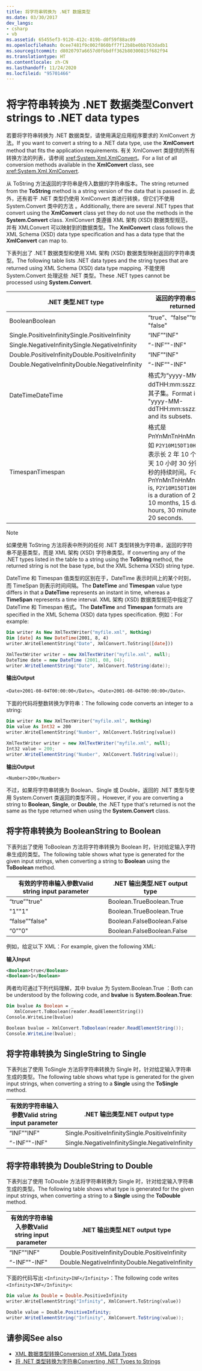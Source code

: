 ```yaml
---
title: 将字符串转换为 .NET 数据类型
ms.date: 03/30/2017
dev_langs:
- csharp
- vb
ms.assetid: 65455ef3-9120-412c-819b-d0f59f88ac09
ms.openlocfilehash: 0cee7481f9c002f860bff7f12b8be0bb763dadb1
ms.sourcegitcommit: d8020797a6657d0fbbdff362b80300815f682f94
ms.translationtype: HT
ms.contentlocale: zh-CN
ms.lasthandoff: 11/24/2020
ms.locfileid: "95701466"
---
```

# <a name="convert-strings-to-net-data-types"></a><span data-ttu-id="f1bc9-102">将字符串转换为 .NET 数据类型</span><span class="sxs-lookup"><span data-stu-id="f1bc9-102">Convert strings to .NET data types</span></span>

<span data-ttu-id="f1bc9-103">若要将字符串转换为 .NET 数据类型，请使用满足应用程序要求的 XmlConvert 方法。</span><span class="sxs-lookup"><span data-stu-id="f1bc9-103">If you want to convert a string to a .NET data type, use the **XmlConvert** method that fits the application requirements.</span></span> <span data-ttu-id="f1bc9-104">有关 XmlConvert  类提供的所有转换方法的列表，请参阅 <xref:System.Xml.XmlConvert>。</span><span class="sxs-lookup"><span data-stu-id="f1bc9-104">For a list of all conversion methods available in the **XmlConvert** class, see <xref:System.Xml.XmlConvert>.</span></span>  
  
 <span data-ttu-id="f1bc9-105">从 ToString  方法返回的字符串是传入数据的字符串版本。</span><span class="sxs-lookup"><span data-stu-id="f1bc9-105">The string returned from the **ToString** method is a string version of the data that is passed in.</span></span> <span data-ttu-id="f1bc9-106">此外，还有若干 .NET 类型仍使用 XmlConvert 类进行转换，但它们不使用 System.Convert 类中的方法 。</span><span class="sxs-lookup"><span data-stu-id="f1bc9-106">Additionally, there are several .NET types that convert using the **XmlConvert** class yet they do not use the methods in the **System.Convert** class.</span></span> <span data-ttu-id="f1bc9-107">XmlConvert  类遵循 XML 架构 (XSD) 数据类型规范，并有 XMLConvert  可以映射到的数据类型。</span><span class="sxs-lookup"><span data-stu-id="f1bc9-107">The **XmlConvert** class follows the XML Schema (XSD) data type specification and has a data type that the **XmlConvert** can map to.</span></span>  
  
 <span data-ttu-id="f1bc9-108">下表列出了 .NET 数据类型和使用 XML 架构 (XSD) 数据类型映射返回的字符串类型。</span><span class="sxs-lookup"><span data-stu-id="f1bc9-108">The following table lists .NET data types and the string types that are returned using XML Schema (XSD) data type mapping.</span></span> <span data-ttu-id="f1bc9-109">不能使用 System.Convert 处理这些 .NET 类型。</span><span class="sxs-lookup"><span data-stu-id="f1bc9-109">These .NET types cannot be processed using **System.Convert**.</span></span>  
  
|<span data-ttu-id="f1bc9-110">.NET 类型</span><span class="sxs-lookup"><span data-stu-id="f1bc9-110">.NET type</span></span>|<span data-ttu-id="f1bc9-111">返回的字符串</span><span class="sxs-lookup"><span data-stu-id="f1bc9-111">String returned</span></span>|  
|-------------------------|---------------------|  
|<span data-ttu-id="f1bc9-112">Boolean</span><span class="sxs-lookup"><span data-stu-id="f1bc9-112">Boolean</span></span>|<span data-ttu-id="f1bc9-113">“true”、“false”</span><span class="sxs-lookup"><span data-stu-id="f1bc9-113">"true", "false"</span></span>|  
|<span data-ttu-id="f1bc9-114">Single.PositiveInfinity</span><span class="sxs-lookup"><span data-stu-id="f1bc9-114">Single.PositiveInfinity</span></span>|<span data-ttu-id="f1bc9-115">“INF”</span><span class="sxs-lookup"><span data-stu-id="f1bc9-115">"INF"</span></span>|  
|<span data-ttu-id="f1bc9-116">Single.NegativeInfinity</span><span class="sxs-lookup"><span data-stu-id="f1bc9-116">Single.NegativeInfinity</span></span>|<span data-ttu-id="f1bc9-117">“-INF”</span><span class="sxs-lookup"><span data-stu-id="f1bc9-117">"-INF"</span></span>|  
|<span data-ttu-id="f1bc9-118">Double.PositiveInfinity</span><span class="sxs-lookup"><span data-stu-id="f1bc9-118">Double.PositiveInfinity</span></span>|<span data-ttu-id="f1bc9-119">“INF”</span><span class="sxs-lookup"><span data-stu-id="f1bc9-119">"INF"</span></span>|  
|<span data-ttu-id="f1bc9-120">Double.NegativeInfinity</span><span class="sxs-lookup"><span data-stu-id="f1bc9-120">Double.NegativeInfinity</span></span>|<span data-ttu-id="f1bc9-121">“-INF”</span><span class="sxs-lookup"><span data-stu-id="f1bc9-121">"-INF"</span></span>|  
|<span data-ttu-id="f1bc9-122">DateTime</span><span class="sxs-lookup"><span data-stu-id="f1bc9-122">DateTime</span></span>|<span data-ttu-id="f1bc9-123">格式为“yyyy-MM-ddTHH:mm:sszzzzzz”及其子集。</span><span class="sxs-lookup"><span data-stu-id="f1bc9-123">Format is "yyyy-MM-ddTHH:mm:sszzzzzz" and its subsets.</span></span>|  
|<span data-ttu-id="f1bc9-124">Timespan</span><span class="sxs-lookup"><span data-stu-id="f1bc9-124">Timespan</span></span>|<span data-ttu-id="f1bc9-125">格式是 PnYnMnTnHnMnS，例如 `P2Y10M15DT10H30M20S` 表示长 2 年 10 个月 15 天 10 小时 30 分钟 20 秒的持续时间。</span><span class="sxs-lookup"><span data-stu-id="f1bc9-125">Format is PnYnMnTnHnMnS that is, `P2Y10M15DT10H30M20S` is a duration of 2 years, 10 months, 15 days, 10 hours, 30 minutes, and 20 seconds.</span></span>|  
  
> [!NOTE]
> <span data-ttu-id="f1bc9-126">如果使用 ToString 方法将表中所列的任何 .NET 类型转换为字符串，返回的字符串不是基类型，而是 XML 架构 (XSD) 字符串类型。</span><span class="sxs-lookup"><span data-stu-id="f1bc9-126">If converting any of the .NET types listed in the table to a string using the **ToString** method, the returned string is not the base type, but the XML Schema (XSD) string type.</span></span>  
  
 <span data-ttu-id="f1bc9-127">DateTime  和 Timespan  值类型的区别在于，DateTime  表示时间上的某个时刻，而 TimeSpan  则表示时间间隔。</span><span class="sxs-lookup"><span data-stu-id="f1bc9-127">The **DateTime** and **Timespan** value type differs in that a **DateTime** represents an instant in time, whereas a **TimeSpan** represents a time interval.</span></span> <span data-ttu-id="f1bc9-128">XML 架构 (XSD) 数据类型规范中指定了 DateTime  和 Timespan  格式。</span><span class="sxs-lookup"><span data-stu-id="f1bc9-128">The **DateTime** and **Timespan** formats are specified in the XML Schema (XSD) data types specification.</span></span> <span data-ttu-id="f1bc9-129">例如：</span><span class="sxs-lookup"><span data-stu-id="f1bc9-129">For example:</span></span>  
  
```vb  
Dim writer As New XmlTextWriter("myfile.xml", Nothing)  
Dim [date] As New DateTime(2001, 8, 4)  
writer.WriteElementString("Date", XmlConvert.ToString([date]))  
```  
  
```csharp  
XmlTextWriter writer = new XmlTextWriter("myfile.xml", null);  
DateTime date = new DateTime (2001, 08, 04);  
writer.WriteElementString("Date", XmlConvert.ToString(date));  
```  
  
 <span data-ttu-id="f1bc9-130">**输出**</span><span class="sxs-lookup"><span data-stu-id="f1bc9-130">**Output**</span></span>  
  
 <span data-ttu-id="f1bc9-131">`<Date>2001-08-04T00:00:00</Date>`。</span><span class="sxs-lookup"><span data-stu-id="f1bc9-131">`<Date>2001-08-04T00:00:00</Date>`.</span></span>  
  
 <span data-ttu-id="f1bc9-132">下面的代码将整数转换为字符串：</span><span class="sxs-lookup"><span data-stu-id="f1bc9-132">The following code converts an integer to a string:</span></span>  
  
```vb  
Dim writer As New XmlTextWriter("myfile.xml", Nothing)  
Dim value As Int32 = 200  
writer.WriteElementString("Number", XmlConvert.ToString(value))  
```  
  
```csharp  
XmlTextWriter writer = new XmlTextWriter("myfile.xml", null);  
Int32 value = 200;  
writer.WriteElementString("Number", XmlConvert.ToString(value));  
```  
  
 <span data-ttu-id="f1bc9-133">**输出**</span><span class="sxs-lookup"><span data-stu-id="f1bc9-133">**Output**</span></span>  
  
 `<Number>200</Number>`  
  
 <span data-ttu-id="f1bc9-134">不过，如果将字符串转换为 Boolean、Single 或 Double，返回的 .NET 类型与使用 System.Convert 类返回的类型不同   。</span><span class="sxs-lookup"><span data-stu-id="f1bc9-134">However, if you are converting a string to **Boolean**, **Single**, or **Double**, the .NET type that's returned is not the same as the type returned when using the **System.Convert** class.</span></span>  
  
## <a name="string-to-boolean"></a><span data-ttu-id="f1bc9-135">将字符串转换为 Boolean</span><span class="sxs-lookup"><span data-stu-id="f1bc9-135">String to Boolean</span></span>  

 <span data-ttu-id="f1bc9-136">下表列出了使用 ToBoolean  方法将字符串转换为 Boolean  时，针对给定输入字符串生成的类型。</span><span class="sxs-lookup"><span data-stu-id="f1bc9-136">The following table shows what type is generated for the given input strings, when converting a string to **Boolean** using the **ToBoolean** method.</span></span>  
  
|<span data-ttu-id="f1bc9-137">有效的字符串输入参数</span><span class="sxs-lookup"><span data-stu-id="f1bc9-137">Valid string input parameter</span></span>|<span data-ttu-id="f1bc9-138">.NET 输出类型</span><span class="sxs-lookup"><span data-stu-id="f1bc9-138">.NET output type</span></span>|  
|----------------------------------|--------------------------------|  
|<span data-ttu-id="f1bc9-139">“true”</span><span class="sxs-lookup"><span data-stu-id="f1bc9-139">"true"</span></span>|<span data-ttu-id="f1bc9-140">Boolean.True</span><span class="sxs-lookup"><span data-stu-id="f1bc9-140">Boolean.True</span></span>|  
|<span data-ttu-id="f1bc9-141">"1"</span><span class="sxs-lookup"><span data-stu-id="f1bc9-141">"1"</span></span>|<span data-ttu-id="f1bc9-142">Boolean.True</span><span class="sxs-lookup"><span data-stu-id="f1bc9-142">Boolean.True</span></span>|  
|<span data-ttu-id="f1bc9-143">“false”</span><span class="sxs-lookup"><span data-stu-id="f1bc9-143">"false"</span></span>|<span data-ttu-id="f1bc9-144">Boolean.False</span><span class="sxs-lookup"><span data-stu-id="f1bc9-144">Boolean.False</span></span>|  
|<span data-ttu-id="f1bc9-145">“0”</span><span class="sxs-lookup"><span data-stu-id="f1bc9-145">"0"</span></span>|<span data-ttu-id="f1bc9-146">Boolean.False</span><span class="sxs-lookup"><span data-stu-id="f1bc9-146">Boolean.False</span></span>|  
  
 <span data-ttu-id="f1bc9-147">例如，给定以下 XML：</span><span class="sxs-lookup"><span data-stu-id="f1bc9-147">For example, given the following XML:</span></span>  
  
 <span data-ttu-id="f1bc9-148">**输入**</span><span class="sxs-lookup"><span data-stu-id="f1bc9-148">**Input**</span></span>  
  
```xml  
<Boolean>true</Boolean>  
<Boolean>1</Boolean>
```  
  
 <span data-ttu-id="f1bc9-149">两者均可通过下列代码理解，其中 bvalue  为 System.Boolean.True  ：</span><span class="sxs-lookup"><span data-stu-id="f1bc9-149">Both can be understood by the following code, and **bvalue** is **System.Boolean.True**:</span></span>  
  
```vb  
Dim bvalue As Boolean = _  
   XmlConvert.ToBoolean(reader.ReadElementString())  
Console.WriteLine(bvalue)  
```  
  
```csharp  
Boolean bvalue = XmlConvert.ToBoolean(reader.ReadElementString());  
Console.WriteLine(bvalue);  
```  
  
## <a name="string-to-single"></a><span data-ttu-id="f1bc9-150">将字符串转换为 Single</span><span class="sxs-lookup"><span data-stu-id="f1bc9-150">String to Single</span></span>  

 <span data-ttu-id="f1bc9-151">下表列出了使用 ToSingle  方法将字符串转换为 Single  时，针对给定输入字符串生成的类型。</span><span class="sxs-lookup"><span data-stu-id="f1bc9-151">The following table shows what type is generated for the given input strings, when converting a string to a **Single** using the **ToSingle** method.</span></span>  
  
|<span data-ttu-id="f1bc9-152">有效的字符串输入参数</span><span class="sxs-lookup"><span data-stu-id="f1bc9-152">Valid string input parameter</span></span>|<span data-ttu-id="f1bc9-153">.NET 输出类型</span><span class="sxs-lookup"><span data-stu-id="f1bc9-153">.NET output type</span></span>|  
|----------------------------------|--------------------------------|  
|<span data-ttu-id="f1bc9-154">“INF”</span><span class="sxs-lookup"><span data-stu-id="f1bc9-154">"INF"</span></span>|<span data-ttu-id="f1bc9-155">Single.PositiveInfinity</span><span class="sxs-lookup"><span data-stu-id="f1bc9-155">Single.PositiveInfinity</span></span>|  
|<span data-ttu-id="f1bc9-156">“-INF”</span><span class="sxs-lookup"><span data-stu-id="f1bc9-156">"-INF"</span></span>|<span data-ttu-id="f1bc9-157">Single.NegativeInfinity</span><span class="sxs-lookup"><span data-stu-id="f1bc9-157">Single.NegativeInfinity</span></span>|  
  
## <a name="string-to-double"></a><span data-ttu-id="f1bc9-158">将字符串转换为 Double</span><span class="sxs-lookup"><span data-stu-id="f1bc9-158">String to Double</span></span>  

 <span data-ttu-id="f1bc9-159">下表列出了使用 ToDouble  方法将字符串转换为 Single  时，针对给定输入字符串生成的类型。</span><span class="sxs-lookup"><span data-stu-id="f1bc9-159">The following table shows what type is generated for the given input strings, when converting a string to a **Single** using the **ToDouble** method.</span></span>  
  
|<span data-ttu-id="f1bc9-160">有效的字符串输入参数</span><span class="sxs-lookup"><span data-stu-id="f1bc9-160">Valid string input parameter</span></span>|<span data-ttu-id="f1bc9-161">.NET 输出类型</span><span class="sxs-lookup"><span data-stu-id="f1bc9-161">.NET output type</span></span>|  
|----------------------------------|--------------------------------|  
|<span data-ttu-id="f1bc9-162">“INF”</span><span class="sxs-lookup"><span data-stu-id="f1bc9-162">"INF"</span></span>|<span data-ttu-id="f1bc9-163">Double.PositiveInfinity</span><span class="sxs-lookup"><span data-stu-id="f1bc9-163">Double.PositiveInfinity</span></span>|  
|<span data-ttu-id="f1bc9-164">“-INF”</span><span class="sxs-lookup"><span data-stu-id="f1bc9-164">"-INF"</span></span>|<span data-ttu-id="f1bc9-165">Double.NegativeInfinity</span><span class="sxs-lookup"><span data-stu-id="f1bc9-165">Double.NegativeInfinity</span></span>|  
  
 <span data-ttu-id="f1bc9-166">下面的代码写出 `<Infinity>INF</Infinity>`：</span><span class="sxs-lookup"><span data-stu-id="f1bc9-166">The following code writes `<Infinity>INF</Infinity>`:</span></span>  
  
```vb  
Dim value As Double = Double.PositiveInfinity  
writer.WriteElementString("Infinity", XmlConvert.ToString(value))  
```  
  
```csharp  
Double value = Double.PositiveInfinity;  
writer.WriteElementString("Infinity", XmlConvert.ToString(value));  
```  
  
## <a name="see-also"></a><span data-ttu-id="f1bc9-167">请参阅</span><span class="sxs-lookup"><span data-stu-id="f1bc9-167">See also</span></span>

- [<span data-ttu-id="f1bc9-168">XML 数据类型转换</span><span class="sxs-lookup"><span data-stu-id="f1bc9-168">Conversion of XML Data Types</span></span>](conversion-of-xml-data-types.md)
- [<span data-ttu-id="f1bc9-169">将 .NET 类型转换为字符串</span><span class="sxs-lookup"><span data-stu-id="f1bc9-169">Converting .NET Types to Strings</span></span>](converting-dotnet-types-to-strings.md)
